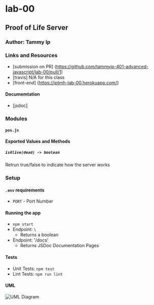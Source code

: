 # lab-00

## Proof of Life Server

### Author: Tammy Ip

### Links and Resources
* [submission on PR] (https://github.com/tammyip-401-advanced-javascript/lab-00/pull/1)
* [travis] N/A for this class
* [front-end] (https://iptmh-lab-00.herokuapp.com/)

#### Documemtation
* [jsdoc]

### Modules
#### `pos.js`
#### Exported Values and Methods

##### `isAlive(dead) -> boolean`
Retrun true/false to indicate how the server works

### Setup
#### `.env` requirements
* `PORT` - Port Number

#### Running the app
* `npm start`
* Endpoint: `\`
  * Returns a boolean
* Endpoint: '/docs'
  * Returns JSDoc Documentation Pages

#### Tests
* Unit Tests: `npm test`
* Lint Tests: `npm run lint`

#### UML
![UML Diagram](whiteboard.jpg)
